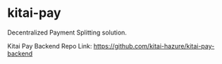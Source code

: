 # kitai-pay
Decentralized Payment Splitting solution.

Kitai Pay Backend Repo Link: https://github.com/kitai-hazure/kitai-pay-backend
